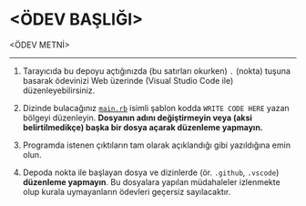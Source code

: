 <!--
  <ÖDEV BAŞLIĞI> VE <ÖDEV METNİ> ALANLARINI DOLDURUN, DİĞER KISIMLARA TERCİHEN DOKUNMAYIN. ÖDEV OLUŞTURMA SÜRECİ
  https://classroom.alaturka.dev/teach SAYFALARINDA AYRINTILI ANLATILMIŞTIR, LÜTFEN ÖNCE BU SAYFALARI OKUYUN.

  DİKKAT!  DÜZENLEMENİZİ TAMAMLADIKTAN SONRA:

  - BU AÇIKLAMA ÖBEĞİNİ KALDIRIN.
  - DEPOYU ŞABLON OLARAK AYARLAYIN (Settings → Template Repository ✓)
-->
<ÖDEV BAŞLIĞI>
==============

<ÖDEV METNİ>

---

1. Tarayıcıda bu depoyu açtığınızda (bu satırları okurken) `.` (nokta) tuşuna basarak ödevinizi Web üzerinde (Visual
   Studio Code ile) düzenleyebilirsiniz.

2. Dizinde bulacağınız [`main.rb`](./main.rb) isimli şablon kodda `WRITE CODE HERE` yazan bölgeyi düzenleyin.
   **Dosyanın adını değiştirmeyin veya (aksi belirtilmedikçe) başka bir dosya açarak düzenleme yapmayın.**

3. Programda istenen çıktıların tam olarak açıklandığı gibi yazıldığına emin olun.

4. Depoda nokta ile başlayan dosya ve dizinlerde (ör. `.github`, `.vscode`) **düzenleme yapmayın**.  Bu dosyalara
   yapılan müdahaleler izlenmekte olup kurala uymayanların ödevleri geçersiz sayılacaktır.
